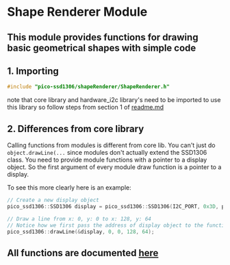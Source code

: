 # Shape Renderer Module
## This module provides functions for drawing basic geometrical shapes with simple code

## 1. Importing
```c++
#include "pico-ssd1306/shapeRenderer/ShapeRenderer.h"
```
note that core library and hardware_i2c library's need to be imported to use this library so follow steps from section 1
of [readme.md](../readme.md)

## 2. Differences from core library
Calling functions from modules is different from core lib. You can't just do ```object.drawLine(...``` since modules don't
actually extend the SSD1306 class. You need to provide module functions with a pointer to a display object. So the first
argument of every module draw function is a pointer to a display.

To see this more clearly here is an example:
```c++
// Create a new display object
pico_ssd1306::SSD1306 display = pico_ssd1306::SSD1306(I2C_PORT, 0x3D, pico_ssd1306::Size::W128xH64);

// Draw a line from x: 0, y: 0 to x: 128, y: 64
// Notice how we first pass the address of display object to the function
pico_ssd1306::drawLine(&display, 0, 0, 128, 64);

```

## All functions are documented [here](https://ssd1306.harbys.me)